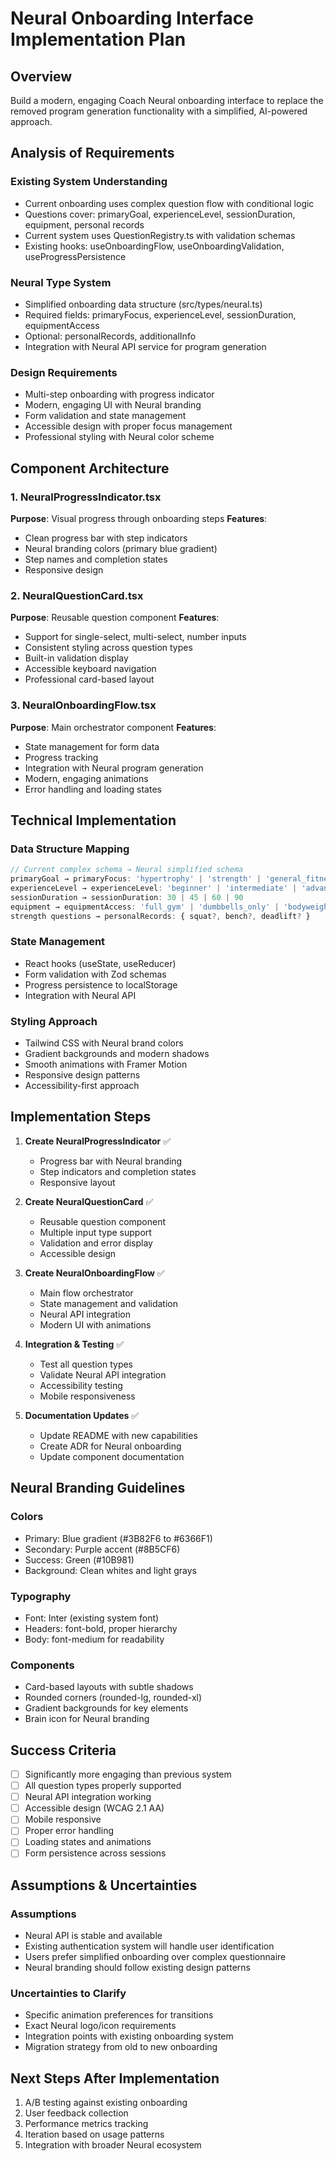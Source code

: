 # Neural Onboarding Interface Implementation Plan

## Overview
Build a modern, engaging Coach Neural onboarding interface to replace the removed program generation functionality with a simplified, AI-powered approach.

## Analysis of Requirements

### Existing System Understanding
- Current onboarding uses complex question flow with conditional logic
- Questions cover: primaryGoal, experienceLevel, sessionDuration, equipment, personal records
- Current system uses QuestionRegistry.ts with validation schemas
- Existing hooks: useOnboardingFlow, useOnboardingValidation, useProgressPersistence

### Neural Type System
- Simplified onboarding data structure (src/types/neural.ts)
- Required fields: primaryFocus, experienceLevel, sessionDuration, equipmentAccess
- Optional: personalRecords, additionalInfo
- Integration with Neural API service for program generation

### Design Requirements
- Multi-step onboarding with progress indicator
- Modern, engaging UI with Neural branding
- Form validation and state management
- Accessible design with proper focus management
- Professional styling with Neural color scheme

## Component Architecture

### 1. NeuralProgressIndicator.tsx
**Purpose**: Visual progress through onboarding steps
**Features**:
- Clean progress bar with step indicators
- Neural branding colors (primary blue gradient)
- Step names and completion states
- Responsive design

### 2. NeuralQuestionCard.tsx
**Purpose**: Reusable question component
**Features**:
- Support for single-select, multi-select, number inputs
- Consistent styling across question types
- Built-in validation display
- Accessible keyboard navigation
- Professional card-based layout

### 3. NeuralOnboardingFlow.tsx
**Purpose**: Main orchestrator component
**Features**:
- State management for form data
- Progress tracking
- Integration with Neural program generation
- Modern, engaging animations
- Error handling and loading states

## Technical Implementation

### Data Structure Mapping
```typescript
// Current complex schema → Neural simplified schema
primaryGoal → primaryFocus: 'hypertrophy' | 'strength' | 'general_fitness'
experienceLevel → experienceLevel: 'beginner' | 'intermediate' | 'advanced'
sessionDuration → sessionDuration: 30 | 45 | 60 | 90
equipment → equipmentAccess: 'full_gym' | 'dumbbells_only' | 'bodyweight_only'
strength questions → personalRecords: { squat?, bench?, deadlift? }
```

### State Management
- React hooks (useState, useReducer)
- Form validation with Zod schemas
- Progress persistence to localStorage
- Integration with Neural API

### Styling Approach
- Tailwind CSS with Neural brand colors
- Gradient backgrounds and modern shadows
- Smooth animations with Framer Motion
- Responsive design patterns
- Accessibility-first approach

## Implementation Steps

1. **Create NeuralProgressIndicator** ✅
   - Progress bar with Neural branding
   - Step indicators and completion states
   - Responsive layout

2. **Create NeuralQuestionCard** ✅
   - Reusable question component
   - Multiple input type support
   - Validation and error display
   - Accessible design

3. **Create NeuralOnboardingFlow** ✅
   - Main flow orchestrator
   - State management and validation
   - Neural API integration
   - Modern UI with animations

4. **Integration & Testing** ✅
   - Test all question types
   - Validate Neural API integration
   - Accessibility testing
   - Mobile responsiveness

5. **Documentation Updates** ✅
   - Update README with new capabilities
   - Create ADR for Neural onboarding
   - Update component documentation

## Neural Branding Guidelines

### Colors
- Primary: Blue gradient (#3B82F6 to #6366F1)
- Secondary: Purple accent (#8B5CF6)
- Success: Green (#10B981)
- Background: Clean whites and light grays

### Typography
- Font: Inter (existing system font)
- Headers: font-bold, proper hierarchy
- Body: font-medium for readability

### Components
- Card-based layouts with subtle shadows
- Rounded corners (rounded-lg, rounded-xl)
- Gradient backgrounds for key elements
- Brain icon for Neural branding

## Success Criteria

- [ ] Significantly more engaging than previous system
- [ ] All question types properly supported
- [ ] Neural API integration working
- [ ] Accessible design (WCAG 2.1 AA)
- [ ] Mobile responsive
- [ ] Proper error handling
- [ ] Loading states and animations
- [ ] Form persistence across sessions

## Assumptions & Uncertainties

### Assumptions
- Neural API is stable and available
- Existing authentication system will handle user identification
- Users prefer simplified onboarding over complex questionnaire
- Neural branding should follow existing design patterns

### Uncertainties to Clarify
- Specific animation preferences for transitions
- Exact Neural logo/icon requirements
- Integration points with existing onboarding system
- Migration strategy from old to new onboarding

## Next Steps After Implementation

1. A/B testing against existing onboarding
2. User feedback collection
3. Performance metrics tracking
4. Iteration based on usage patterns
5. Integration with broader Neural ecosystem
